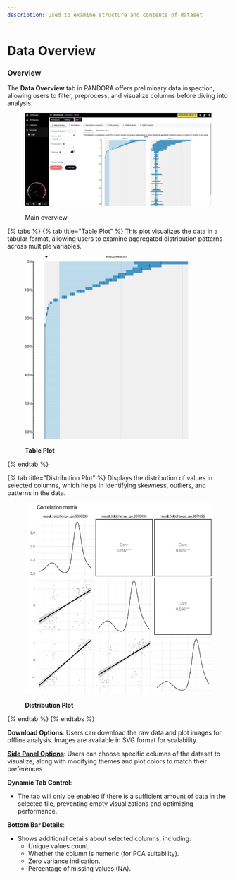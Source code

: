 ```yaml
---
description: Used to examine structure and contents of dataset
---
```


# Data Overview

### Overview&#x20;

The **Data Overview** tab in PANDORA offers  preliminary data inspection, allowing users to filter, preprocess, and visualize columns before diving into analysis.

<figure><img src="../../.gitbook/assets/discovery-data-overview-tabls-plot.png" alt=""><figcaption><p>Main overview</p></figcaption></figure>

{% tabs %}
{% tab title="Table Plot" %}
This plot visualizes the data in a tabular format, allowing users to examine aggregated distribution patterns across multiple variables.



<figure><img src="../../.gitbook/assets/image (8).png" alt=""><figcaption><p><strong>Table Plot</strong></p></figcaption></figure>
{% endtab %}

{% tab title="Distribution Plot" %}
Displays the distribution of values in selected columns, which helps in identifying skewness, outliers, and patterns in the data.

<figure><img src="../../.gitbook/assets/image (9).png" alt=""><figcaption><p><strong>Distribution Plot</strong></p></figcaption></figure>
{% endtab %}
{% endtabs %}

**Download Options**: Users can download the raw data and plot images for offline analysis. Images are available in SVG format for scalability.

[**Side Panel Options**](side-panel-options.md): Users can choose specific columns of the dataset to visualize, along with modifying themes and plot colors to match their preferences&#x20;

**Dynamic Tab Control**:

* The tab will only be enabled if there is a sufficient amount of data in the selected file, preventing empty visualizations and optimizing performance.

**Bottom Bar Details**:

* Shows additional details about selected columns, including:
  * Unique values count.
  * Whether the column is numeric (for PCA suitability).
  * Zero variance indication.
  * Percentage of missing values (NA).
